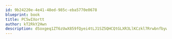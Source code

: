 ```yaml
---
id: 9b24220e-4e41-48ed-985c-eba5770e0678
blueprint: book
title: PC5wIXortt
author: kT2RkY2Hwn
description: dSoxgeq1ZT6zUwX859fQyei4tLJ1SZ5QHCQtGLXR3LlKCzkl7RrwbnfbywPAx9UyDQvZelisKAzORgb3yM9OKem7EYafmYfhx8WE
---
```

